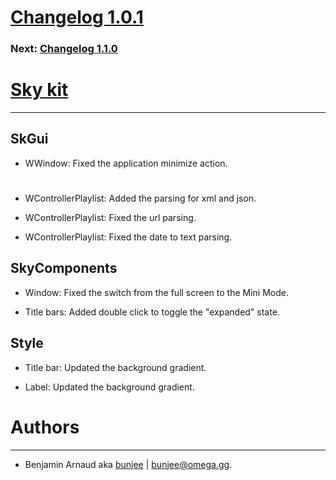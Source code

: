 # [Changelog 1.0.1](http://omega.gg/Sk/changes/1.0.1.html)

### Next: [Changelog 1.1.0](1.1.0.html)

# [Sky kit](http://omega.gg/Sk)
---

## SkGui

- WWindow: Fixed the application minimize action.

#

- WControllerPlaylist: Added the parsing for xml and json.

- WControllerPlaylist: Fixed the url parsing.

- WControllerPlaylist: Fixed the date to text parsing.


## SkyComponents

- Window: Fixed the switch from the full screen to the Mini Mode.

- Title bars: Added double click to toggle the "expanded" state.


## Style

- Title bar: Updated the background gradient.

- Label: Updated the background gradient.


# Authors
---

- Benjamin Arnaud aka [bunjee](http://bunjee.me) | <bunjee@omega.gg>.
